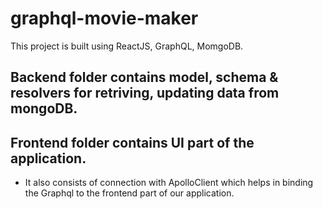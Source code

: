 # graphql-movie-maker
This project is built using ReactJS, GraphQL, MomgoDB.

## Backend folder contains model, schema & resolvers for retriving, updating data from mongoDB.

## Frontend folder contains UI part of the application.
   - It also consists of connection with ApolloClient which helps in binding the Graphql to the frontend part of our application.
   

